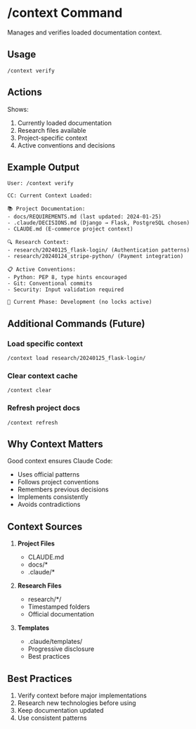 # /context Command

Manages and verifies loaded documentation context.

## Usage

```
/context verify
```

## Actions

Shows:
1. Currently loaded documentation
2. Research files available
3. Project-specific context
4. Active conventions and decisions

## Example Output

```
User: /context verify

CC: Current Context Loaded:

📚 Project Documentation:
- docs/REQUIREMENTS.md (last updated: 2024-01-25)
- .claude/DECISIONS.md (Django → Flask, PostgreSQL chosen)
- CLAUDE.md (E-commerce project context)

🔍 Research Context:
- research/20240125_flask-login/ (Authentication patterns)
- research/20240124_stripe-python/ (Payment integration)

📋 Active Conventions:
- Python: PEP 8, type hints encouraged
- Git: Conventional commits
- Security: Input validation required

🔧 Current Phase: Development (no locks active)
```

## Additional Commands (Future)

### Load specific context
```
/context load research/20240125_flask-login/
```

### Clear context cache
```
/context clear
```

### Refresh project docs
```
/context refresh
```

## Why Context Matters

Good context ensures Claude Code:
- Uses official patterns
- Follows project conventions
- Remembers previous decisions
- Implements consistently
- Avoids contradictions

## Context Sources

1. **Project Files**
   - CLAUDE.md
   - docs/* 
   - .claude/*

2. **Research Files**
   - research/*/
   - Timestamped folders
   - Official documentation

3. **Templates**
   - .claude/templates/
   - Progressive disclosure
   - Best practices

## Best Practices

1. Verify context before major implementations
2. Research new technologies before using
3. Keep documentation updated
4. Use consistent patterns